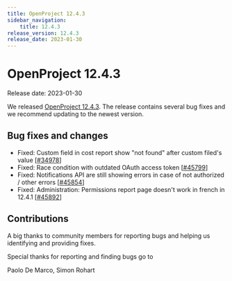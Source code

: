 ```yaml
---
title: OpenProject 12.4.3
sidebar_navigation:
    title: 12.4.3
release_version: 12.4.3
release_date: 2023-01-30
---
```


# OpenProject 12.4.3

Release date: 2023-01-30

We released [OpenProject 12.4.3](https://community.openproject.org/versions/1621).
The release contains several bug fixes and we recommend updating to the newest version.

## Bug fixes and changes

- Fixed: Custom field in cost report show "not found" after custom filed's value \[[#34978](https://community.openproject.org/wp/34978)\]
- Fixed: Race condition with outdated OAuth access token  \[[#45799](https://community.openproject.org/wp/45799)\]
- Fixed: Notifications API are still showing errors in case of not authorized / other errors \[[#45854](https://community.openproject.org/wp/45854)\]
- Fixed: Administration: Permissions report page doesn't work in french in 12.4.1 \[[#45892](https://community.openproject.org/wp/45892)\]

## Contributions
A big thanks to community members for reporting bugs and helping us identifying and providing fixes.

Special thanks for reporting and finding bugs go to

Paolo De Marco, Simon Rohart
